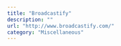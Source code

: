 ```yaml
---
title: "Broadcastify"
description: ""
url: "http://www.broadcastify.com/"
category: "Miscellaneous"
---
```

